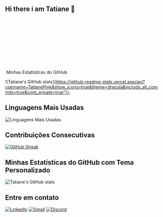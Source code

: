 ## Hi there i am Tatiane 👋
<div>
  <a hef ="https://github.com/TatianePink">
    <img height="180em" scr= "https://github-readme-stats.vercel.app/api/username=TatianePink&show_icons=true&theme=dracula&include_all_commits=true&cont_private=true"/>
     <img height="180em" scr= "https://github-readme-stats.vercel.app/api?top-langs/?username=TatianePink=compact&langs_cont=16&theme=dracula
</div>
<div>
       
</div>

## Minhas Estatísticas do GitHub
![Tatiane's GitHub stats](https://github-readme-stats.vercel.app/api?username=TatianePink&show_icons=true&theme=dracula&include_all_commits=true&cont_private=true"/>

## Linguagens Mais Usadas
![Linguagens Mais Usadas](https://github-readme-stats.vercel.app/api/top-langs/?username=TatianePink&layout=compact&theme=dark)

## Contribuições Consecutivas
[![GitHub Streak](http://github-readme-streak-stats.herokuapp.com?user=TatianePink&theme=dark)](https://git.io/streak-stats)

## Minhas Estatísticas do GitHub com Tema Personalizado
![Tatiane's GitHub stats](https://github-readme-stats.vercel.app/api?username=TatianePink&show_icons=true&theme=radical)

## Entre em contato
[![LinkedIn](https://img.shields.io/badge/LinkedIn-blue?style=flat-square&logo=linkedin)](https://www.linkedin.com/in/tatiane-casemira-ferreira-pink-4535b724a/)
[![Gmail](https://img.shields.io/badge/Gmail-red?style=flat-square&logo=gmail)](mailto:tatianecasemira@gmail.com)
[![Discord](https://img.shields.io/badge/Discord-7289DA?style=flat-square&logo=discord)](https://discord.com/)


<!--
**TatianePink/TatianePink** is a ✨ _special_ ✨ repository because its `README.md` (this file) appears on your GitHub profile.

Here are some ideas to get you started:

- 🔭 I’m currently working on ...
- 🌱 estou estudando tics
- 👯 I’m looking to collaborate on ...
- 🤔 I’m looking for help with ...
- 💬 Ask me about ...
- 📫 How to reach me: ...
- 😄 Pronouns: ela/dela
- ⚡ Fun fact: ...
-->
